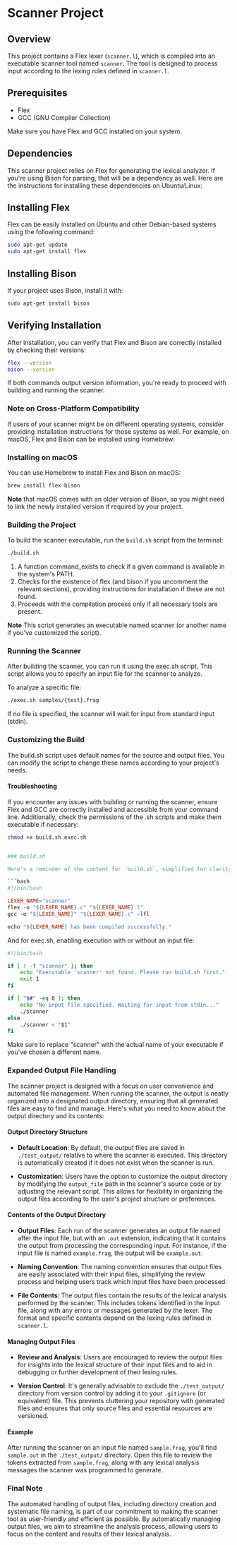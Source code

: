 # Scanner Project

## Overview

This project contains a Flex lexer (`scanner.l`), which is compiled into an executable scanner tool named `scanner`. The tool is designed to process input according to the lexing rules defined in `scanner.l`.

## Prerequisites

- Flex
- GCC (GNU Compiler Collection)

Make sure you have Flex and GCC installed on your system.

## Dependencies

This scanner project relies on Flex for generating the lexical analyzer. If you're using Bison for parsing, that will be a dependency as well. Here are the instructions for installing these dependencies on Ubuntu/Linux:

## Installing Flex

Flex can be easily installed on Ubuntu and other Debian-based systems using the following command:

```bash
sudo apt-get update
sudo apt-get install flex
```

## Installing Bison

If your project uses Bison, install it with:

```bash
sudo apt-get install bison
```

## Verifying Installation

After installation, you can verify that Flex and Bison are correctly installed by checking their versions:

```bash
flex --version
bison --version
```

If both commands output version information, you're ready to proceed with building and running the scanner.

### Note on Cross-Platform Compatibility

If users of your scanner might be on different operating systems, consider providing installation instructions for those systems as well. For example, on macOS, Flex and Bison can be installed using Homebrew:

### Installing on macOS

You can use Homebrew to install Flex and Bison on macOS:

```bash
brew install flex bison
```

**Note** that macOS comes with an older version of Bison, so you might need to link the newly installed version if required by your project.

### Building the Project

To build the scanner executable, run the `build.sh` script from the terminal:

```bash
./build.sh
```

1. A function command_exists to check if a given command is available in the system's PATH.
2. Checks for the existence of flex (and bison if you uncomment the relevant sections), providing instructions for installation if these are not found.
3. Proceeds with the compilation process only if all necessary tools are present.

**Note** This script generates an executable named scanner (or another name if you've customized the script).

### Running the Scanner

After building the scanner, you can run it using the exec.sh script. This script allows you to specify an input file for the scanner to analyze.

To analyze a specific file:

```bash
./exec.sh samples/{test}.frag
```

If no file is specified, the scanner will wait for input from standard input (stdin).

### Customizing the Build

The build.sh script uses default names for the source and output files. You can modify the script to change these names according to your project's needs.

#### Troubleshooting

If you encounter any issues with building or running the scanner, ensure Flex and GCC are correctly installed and accessible from your command line. Additionally, check the permissions of the .sh scripts and make them executable if necessary:

```bash
chmod +x build.sh exec.sh
```

```makefile

### build.sh

Here's a reminder of the content for `build.sh`, simplified for clarity:

```bash
#!/bin/bash

LEXER_NAME="scanner"
flex -o "${LEXER_NAME}.c" "${LEXER_NAME}.l"
gcc -o "${LEXER_NAME}" "${LEXER_NAME}.c" -lfl

echo "${LEXER_NAME} has been compiled successfully."
```

And for exec.sh, enabling execution with or without an input file:

```bash
#!/bin/bash

if [ ! -f "scanner" ]; then
    echo "Executable 'scanner' not found. Please run build.sh first."
    exit 1
fi

if [ "$#" -eq 0 ]; then
    echo "No input file specified. Waiting for input from stdin..."
    ./scanner
else
    ./scanner < "$1"
fi
```

Make sure to replace "scanner" with the actual name of your executable if you've chosen a different name.

### Expanded Output File Handling

The scanner project is designed with a focus on user convenience and automated file management. When running the scanner, the output is neatly organized into a designated output directory, ensuring that all generated files are easy to find and manage. Here's what you need to know about the output directory and its contents:

#### Output Directory Structure

- **Default Location**: By default, the output files are saved in `./test_output/` relative to where the scanner is executed. This directory is automatically created if it does not exist when the scanner is run.
  
- **Customization**: Users have the option to customize the output directory by modifying the `output_file` path in the scanner's source code or by adjusting the relevant script. This allows for flexibility in organizing the output files according to the user's project structure or preferences.

#### Contents of the Output Directory

- **Output Files**: Each run of the scanner generates an output file named after the input file, but with an `.out` extension, indicating that it contains the output from processing the corresponding input. For instance, if the input file is named `example.frag`, the output will be `example.out`.

- **Naming Convention**: The naming convention ensures that output files are easily associated with their input files, simplifying the review process and helping users track which input files have been processed.

- **File Contents**: The output files contain the results of the lexical analysis performed by the scanner. This includes tokens identified in the input file, along with any errors or messages generated by the lexer. The format and specific contents depend on the lexing rules defined in `scanner.l`.

#### Managing Output Files

- **Review and Analysis**: Users are encouraged to review the output files for insights into the lexical structure of their input files and to aid in debugging or further development of their lexing rules.
  
- **Version Control**: It's generally advisable to exclude the `./test_output/` directory from version control by adding it to your `.gitignore` (or equivalent) file. This prevents cluttering your repository with generated files and ensures that only source files and essential resources are versioned.

#### Example

After running the scanner on an input file named `sample.frag`, you'll find `sample.out` in the `./test_output/` directory. Open this file to review the tokens extracted from `sample.frag`, along with any lexical analysis messages the scanner was programmed to generate.

### Final Note

The automated handling of output files, including directory creation and systematic file naming, is part of our commitment to making the scanner tool as user-friendly and efficient as possible. By automatically managing output files, we aim to streamline the analysis process, allowing users to focus on the content and results of their lexical analysis.
